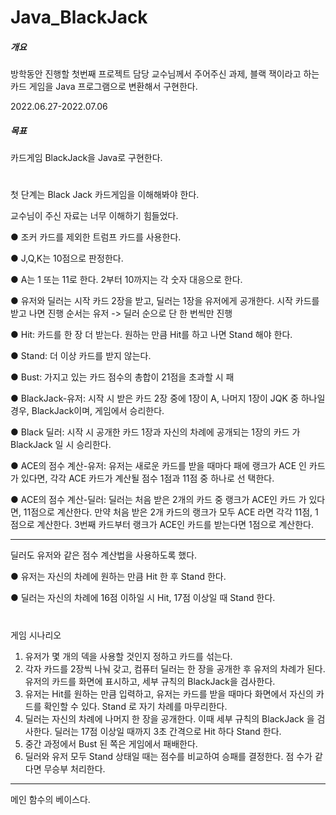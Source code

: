# Java_BlackJack

##### 개요

방학동안 진행할 첫번째 프로젝트 
담당 교수님께서 주어주신 과제, 블랙 잭이라고 하는 카드 게임을 Java 프로그램으로 변환해서 구현한다.

2022.06.27-2022.07.06
##### 목표

카드게임 BlackJack을 Java로 구현한다.

# 

첫 단계는 Black Jack 카드게임을 이해해봐야 한다. 

교수님이 주신 자료는 너무 이해하기 힘들었다.

● 조커 카드를 제외한 트럼프 카드를 사용한다.

● J,Q,K는 10점으로 판정한다.

● A는 1 또는 11로 한다.
2부터 10까지는 각 숫자 대응으로 한다.


● 유저와 딜러는 시작 카드 2장을 받고, 딜러는 1장을 유저에게 공개한다. 시작
카드를 받고 나면 진행 순서는 유저 -> 딜러 순으로 단 한 번씩만 진행

● Hit: 카드를 한 장 더 받는다. 원하는 만큼 Hit를 하고 나면 Stand 해야 한다.

● Stand: 더 이상 카드를 받지 않는다.

● Bust: 가지고 있는 카드 점수의 총합이 21점을 초과할 시 패

●  BlackJack-유저: 시작 시 받은 카드 2장 중에 1장이 A, 나머지 1장이 JQK
중 하나일 경우, BlackJack이며, 게임에서 승리한다.

●  Black 딜러: 시작 시 공개한 카드 1장과 자신의 차례에 공개되는 1장의 카드
가 BlackJack 일 시 승리한다.

●  ACE의 점수 계산-유저: 유저는 새로운 카드를 받을 때마다 패에 랭크가 ACE
인 카드가 있다면, 각각 ACE 카드가 계산될 점수 1점과 11점 중 하나로 선
택한다.

●  ACE의 점수 계산-딜러: 딜러는 처음 받은 2개의 카드 중 랭크가 ACE인 카드
가 있다면, 11점으로 계산한다. 만약 처음 받은 2개 카드의 랭크가 모두 ACE
라면 각각 11점, 1점으로 계산한다. 3번째 카드부터 랭크가 ACE인 카드를
받는다면 1점으로 계산한다.
*********
딜러도 유저와 같은 점수 계산법을 사용하도록 했다.

● 유저는 자신의 차례에 원하는 만큼 Hit 한 후 Stand 한다.

● 딜러는 자신의 차례에 16점 이하일 시 Hit, 17점 이상일 때 Stand 한다.

#

게임 시나리오
  1. 유저가 몇 개의 덱을 사용할 것인지 정하고 카드를 섞는다.
  2. 각자 카드를 2장씩 나눠 갖고, 컴퓨터 딜러는 한 장을 공개한 후 유저의 차례가
  된다. 유저의 카드를 화면에 표시하고, 세부 규칙의 BlackJack을 검사한다.
  3. 유저는 Hit를 원하는 만큼 입력하고, 유저는 카드를 받을 때마다 화면에서
  자신의 카드를 확인할 수 있다. Stand 로 자기 차례를 마무리한다.
  4. 딜러는 자신의 차례에 나머지 한 장을 공개한다. 이때 세부 규칙의 BlackJack
  을 검사한다. 딜러는 17점 이상일 때까지 3초 간격으로 Hit 하다 Stand 한다.
  5. 중간 과정에서 Bust 된 쪽은 게임에서 패배한다.
  6. 딜러와 유저 모두 Stand 상태일 때는 점수를 비교하여 승패를 결정한다. 점
  수가 같다면 무승부 처리한다.
  **********
  메인 함수의 베이스다.
  
  
